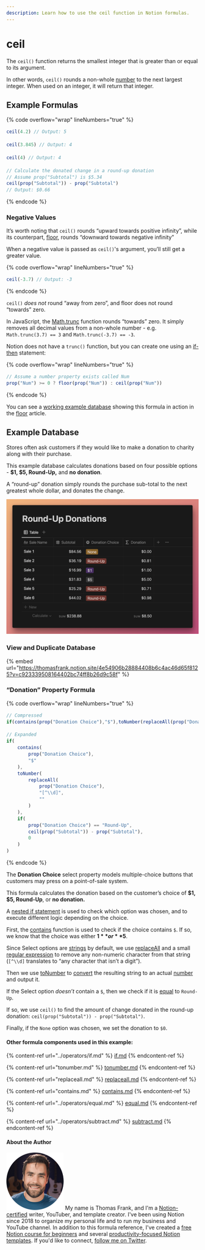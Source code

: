 ```yaml
---
description: Learn how to use the ceil function in Notion formulas.
---
```


# ceil

The `ceil()` function returns the smallest integer that is greater than or equal to its argument.

In other words, `ceil()` rounds a non-whole [number](../../formula-basics/data-types/number.md) to the next largest integer. When used on an integer, it will return that integer.

## Example Formulas

{% code overflow="wrap" lineNumbers="true" %}
```jsx
ceil(4.2) // Output: 5

ceil(3.845) // Output: 4

ceil(4) // Output: 4

// Calculate the donated change in a round-up donation
// Assume prop("Subtotal") is $5.34
ceil(prop("Subtotal")) - prop("Subtotal")
// Output: $0.66
```
{% endcode %}

### Negative Values

It’s worth noting that `ceil()` rounds “upward towards positive infinity”, while its counterpart, [floor](floor.md), rounds “downward towards negative infinity”

When a negative value is passed as `ceil()`'s argument, you’ll still get a greater value.

{% code overflow="wrap" lineNumbers="true" %}
```jsx
ceil(-3.7) // Output: -3
```
{% endcode %}

`ceil()` _does not_ round “away from zero”, and floor does not round “towards” zero.

In JavaScript, the [Math.trunc](https://developer.mozilla.org/en-US/docs/Web/JavaScript/Reference/Global\_Objects/Math/trunc) function rounds “towards” zero. It simply removes all decimal values from a non-whole number - e.g. `Math.trunc(3.7) == 3` and `Math.trunc(-3.7) == -3`.

Notion does not have a `trunc()` function, but you can create one using an [if-then](../operators/if.md) statement:

{% code overflow="wrap" lineNumbers="true" %}
```jsx
// Assume a number property exists called Num
prop("Num") >= 0 ? floor(prop("Num")) : ceil(prop("Num"))
```
{% endcode %}

You can see a [working example database](floor.md#example-database) showing this formula in action in the [floor](floor.md) article.

## Example Database

Stores often ask customers if they would like to make a donation to charity along with their purchase.

This example database calculates donations based on four possible options - **$1, $5, Round-Up,** and **no donation**.

A “round-up” donation simply rounds the purchase sub-total to the next greatest whole dollar, and donates the change.

![](<../../.gitbook/assets/Ceil Function - Notion Formulas.png>)

### View and Duplicate Database

{% embed url="https://thomasfrank.notion.site/4e54906b28884408b6c4ac46d65f8125?v=c923339508164402bc74ff8b26d9c58f" %}

### “Donation” Property Formula

{% code overflow="wrap" lineNumbers="true" %}
```jsx
// Compressed
if(contains(prop("Donation Choice"),"$"),toNumber(replaceAll(prop("Donation Choice"),"[^\\d]","")),if(prop("Donation Choice") == "Round-Up",ceil(prop("Subtotal")) - prop("Subtotal"),0))

// Expanded
if(
    contains(
        prop("Donation Choice"),
        "$"
    ),
    toNumber(
        replaceAll(
            prop("Donation Choice"),
            "[^\\d]",
            ""
        )
    ),
    if(
        prop("Donation Choice") == "Round-Up",
        ceil(prop("Subtotal")) - prop("Subtotal"),
        0
    )
)
```
{% endcode %}

The **Donation Choice** select property models multiple-choice buttons that customers may press on a point-of-sale system.

This formula calculates the donation based on the customer’s choice of **$1, $5, Round-Up**, or **no donation.**

A [nested if statement](../operators/if.md#nested-if-then-statements) is used to check which option was chosen, and to execute different logic depending on the choice.

First, the [contains](contains.md) function is used to check if the choice contains `$`. If so, we know that the choice was either **$1** or **$5**.

Since Select options are [strings](../../formula-basics/data-types/string.md) by default, we use [replaceAll](replaceall.md) and a small [regular expression](../../reference/regular-expressions-in-notion-formulas.md) to remove any non-numeric character from that string (`[^\\d]` translates to “any character that isn’t a digit”).&#x20;

Then we use [toNumber](tonumber.md) to [convert](../../reference/converting-data-types.md) the resulting string to an actual [number](../../formula-basics/data-types/number.md) and output it.

If the Select option _doesn’t_ contain a `$`, then we check if it is [equal](../operators/equal.md) to `Round-Up`.

If so, we use `ceil()` to find the amount of change donated in the round-up donation: `ceil(prop("Subtotal")) - prop("Subtotal")`.

Finally, if the `None` option was chosen, we set the donation to `$0`.

#### Other formula components used in this example:

{% content-ref url="../operators/if.md" %}
[if.md](../operators/if.md)
{% endcontent-ref %}

{% content-ref url="tonumber.md" %}
[tonumber.md](tonumber.md)
{% endcontent-ref %}

{% content-ref url="replaceall.md" %}
[replaceall.md](replaceall.md)
{% endcontent-ref %}

{% content-ref url="contains.md" %}
[contains.md](contains.md)
{% endcontent-ref %}

{% content-ref url="../operators/equal.md" %}
[equal.md](../operators/equal.md)
{% endcontent-ref %}

{% content-ref url="../operators/subtract.md" %}
[subtract.md](../operators/subtract.md)
{% endcontent-ref %}

#### About the Author

<img src="../../.gitbook/assets/Notion Fundamentals with Thomas Frank - Avatar 2021 compressed (1).png" alt="" data-size="line"> My name is Thomas Frank, and I'm a [Notion-certified](https://www.credly.com/badges/95fae13a-17bf-4b4a-a3d2-d58c8a3e6a2a/public\_url) writer, YouTuber, and template creator. I've been using Notion since 2018 to organize my personal life and to run my business and YouTube channel. In addition to this formula reference, I've created a [free Notion course for beginners](https://thomasjfrank.com/fundamentals/) and several [productivity-focused Notion templates](https://thomasjfrank.com/templates/). If you'd like to connect, [follow me on Twitter](https://twitter.com/TomFrankly).
